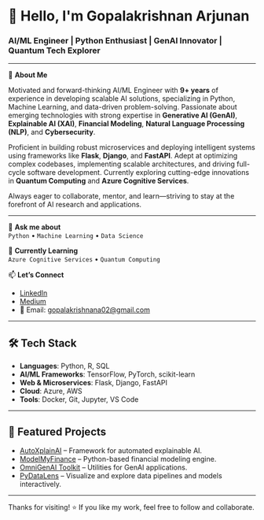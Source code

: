 # 👋 Hello, I'm Gopalakrishnan Arjunan

### AI/ML Engineer | Python Enthusiast | GenAI Innovator | Quantum Tech Explorer

---

💼 **About Me**

Motivated and forward-thinking AI/ML Engineer with **9+ years** of experience in developing scalable AI solutions, specializing in Python, Machine Learning, and data-driven problem-solving. Passionate about emerging technologies with strong expertise in **Generative AI (GenAI)**, **Explainable AI (XAI)**, **Financial Modeling**, **Natural Language Processing (NLP)**, and **Cybersecurity**.

Proficient in building robust microservices and deploying intelligent systems using frameworks like **Flask**, **Django**, and **FastAPI**. Adept at optimizing complex codebases, implementing scalable architectures, and driving full-cycle software development. Currently exploring cutting-edge innovations in **Quantum Computing** and **Azure Cognitive Services**.

Always eager to collaborate, mentor, and learn—striving to stay at the forefront of AI research and applications.

---

💬 **Ask me about**  
`Python` • `Machine Learning` • `Data Science`

🧠 **Currently Learning**  
`Azure Cognitive Services` • `Quantum Computing`

📫 **Let’s Connect**  
- [LinkedIn](https://www.linkedin.com/in/gopalakrishnana/)
- [Medium](https://medium.com/@gopalakrishnana02)
- 📧 Email: gopalakrishnana02@gmail.com

---

## 🛠️ Tech Stack

- **Languages**: Python, R, SQL
- **AI/ML Frameworks**: TensorFlow, PyTorch, scikit-learn
- **Web & Microservices**: Flask, Django, FastAPI
- **Cloud**: Azure, AWS
- **Tools**: Docker, Git, Jupyter, VS Code

---

## 🚀 Featured Projects

- [AutoXplainAI](https://github.com/gopalakrishnanarjun/autoxplainai) – Framework for automated explainable AI.
- [ModelMyFinance](https://github.com/gopalakrishnanarjun/modelmyfinance) – Python-based financial modeling engine.
- [OmniGenAI Toolkit](https://github.com/gopalakrishnanarjun/omnigenai_toolkit) – Utilities for GenAI applications.
- [PyDataLens](https://github.com/gopalakrishnanarjun/pydatalens) – Visualize and explore data pipelines and models interactively.

---

Thanks for visiting! ⭐️ If you like my work, feel free to follow and collaborate.
